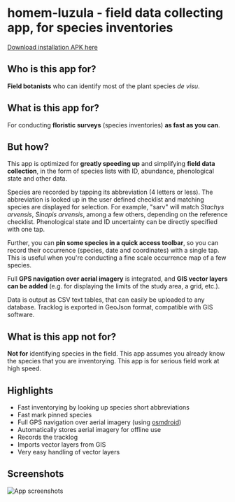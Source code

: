 # homem-luzula - field data collecting app, for species inventories
[Download installation APK here](https://flora-on.pt/app-release.apk)

## Who is this app for?

**Field botanists** who can identify most of the plant species *de visu*.

## What is this app for?

For conducting **floristic surveys** (species inventories) **as fast as you can**.

## But how?

This app is optimized for **greatly speeding up** and simplifying **field data collection**, in the form of species lists with
ID, abundance, phenological state and other data.

Species are recorded by tapping its abbreviation (4 letters or less). The abbreviation is looked up in the user
defined checklist and matching species are displayed for selection. For example, "sarv" will match *Stachys arvensis*,
*Sinapis arvensis*, among a few others, depending on the reference checklist.
Phenological state and ID uncertainty can be directly specified with one tap.

Further, you can **pin some species in a quick access toolbar**, so you can record their occurrence (species, date and coordinates)
with a single tap. This is useful when you're conducting a fine scale occurrence map of a few species.

Full **GPS navigation over aerial imagery** is integrated, and **GIS vector layers can be added** (e.g. for displaying
the limits of the study area, a grid, etc.).

Data is output as CSV text tables, that can easily be uploaded to any database. Tracklog is exported in GeoJson format,
compatible with GIS software.

## What is this app not for?

**Not for** identifying species in the field. This app assumes you already know the species that you are inventorying.
This app is for serious field work at high speed.

## Highlights
* Fast inventorying by looking up species short abbreviations
* Fast mark pinned species
* Full GPS navigation over aerial imagery (using [osmdroid](https://github.com/osmdroid/osmdroid))
* Automatically stores aerial imagery for offline use
* Records the tracklog
* Imports vector layers from GIS
* Very easy handling of vector layers

## Screenshots
![App screenshots](https://flora-on.pt/images/homem-luzula-guide.jpg)

